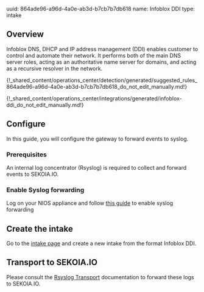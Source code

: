uuid: 864ade96-a96d-4a0e-ab3d-b7cb7b7db618
name: Infoblox DDI
type: intake

## Overview

Infoblox DNS, DHCP and IP address management (DDI) enables customer to control and automate their network. It performs both of the main DNS server roles, acting as an authoritative name server for domains, and acting as a recursive resolver in the network.


{!_shared_content/operations_center/detection/generated/suggested_rules_864ade96-a96d-4a0e-ab3d-b7cb7b7db618_do_not_edit_manually.md!}

{!_shared_content/operations_center/integrations/generated/infoblox-ddi_do_not_edit_manually.md!}

## Configure

In this guide, you will configure the gateway to forward events to syslog.

### Prerequisites

An internal log concentrator (Rsyslog) is required to collect and forward events to SEKOIA.IO.

### Enable Syslog forwarding

Log on your NIOS appliance and follow [this guide](https://docs.infoblox.com/space/NAG8/22252249/Using+a+Syslog+Server) to enable syslog forwarding

## Create the intake

Go to the [intake page](https://app.sekoia.io/operations/intakes) and create a new intake from the format Infoblox DDI.


## Transport to SEKOIA.IO

Please consult the [Rsyslog Transport](../../../ingestion_methods/rsyslog/) documentation to forward these logs to SEKOIA.IO.
